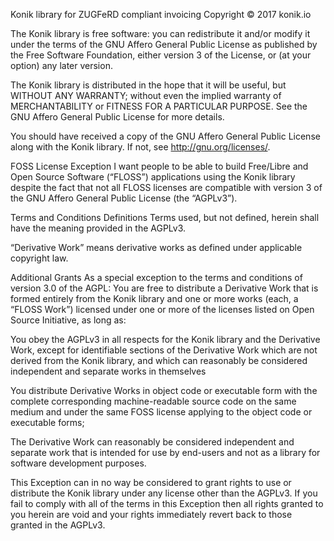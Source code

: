 Konik library for ZUGFeRD compliant invoicing Copyright © 2017 konik.io

The Konik library is free software: you can redistribute it and/or modify it under the terms of the GNU Affero General Public License as published by the Free Software Foundation, either version 3 of the License, or (at your option) any later version.

The Konik library is distributed in the hope that it will be useful, but WITHOUT ANY WARRANTY; without even the implied warranty of MERCHANTABILITY or FITNESS FOR A PARTICULAR PURPOSE. See the GNU Affero General Public License for more details.

You should have received a copy of the GNU Affero General Public License along with the Konik library. If not, see http://gnu.org/licenses/.

FOSS License Exception
I want people to be able to build Free/Libre and Open Source Software (“FLOSS”) applications using the Konik library despite the fact that not all FLOSS licenses are compatible with version 3 of the GNU Affero General Public License (the “AGPLv3”).

Terms and Conditions
Definitions
Terms used, but not defined, herein shall have the meaning provided in the AGPLv3.

“Derivative Work” means derivative works as defined under applicable copyright law.

Additional Grants
As a special exception to the terms and conditions of version 3.0 of the AGPL: You are free to distribute a Derivative Work that is formed entirely from the Konik library and one or more works (each, a “FLOSS Work”) licensed under one or more of the licenses listed on Open Source Initiative, as long as:

You obey the AGPLv3 in all respects for the Konik library and the Derivative Work, except for identifiable sections of the Derivative Work which are not derived from the Konik library, and which can reasonably be considered independent and separate works in themselves

You distribute Derivative Works in object code or executable form with the complete corresponding machine-readable source code on the same medium and under the same FOSS license applying to the object code or executable forms;

The Derivative Work can reasonably be considered independent and separate work that is intended for use by end-users and not as a library for software development purposes.

This Exception can in no way be considered to grant rights to use or distribute the Konik library under any license other than the AGPLv3. If you fail to comply with all of the terms in this Exception then all rights granted to you herein are void and your rights immediately revert back to those granted in the AGPLv3.
